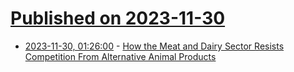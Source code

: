# [Published on 2023-11-30](index.md)

* [2023-11-30, 01:26:00](https://soylentnews.org/article.pl?sid=23/11/28/146258&from=rss) - [How the Meat and Dairy Sector Resists Competition From Alternative Animal Products](https://soylentnews.org/article.pl?sid=23/11/28/146258&from=rss)
